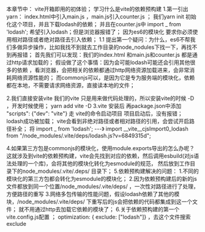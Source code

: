 本章节中： vite开箱即用的初体验； 学习什么是vite的依赖预构建
1.第一引出yarn：
      index.html中引入main.js ，main.js引入counter.js ； 我们yarn init 初始化这个项目，并且下载lodash的依赖； 并且在counter.js中 import _ from 'lodash'; 希望引入lodash；但是浏览器报错了；
      因为es6的模块化 要求你必须使用相对路径或者绝对路径去引入依赖；
1.1 提出第一个疑问：为什么，es6不帮我们多做异步操作，比如我找不到就去工作目录的node_nodules下找一下，再找不到再报错；
       首先我们可以发现：我们的index.html 和main.js和counter.js 都是通过http请求加载的；
       假设做了这个事情：因为会可能lodash可能还会引用其他很多的依赖 ，看浏览器，会把相关的依赖都通过http网络资源加载进来，会非常消耗网络资源性能的；
       而commonjs可以，是因为它是专为服务端的模块化，依赖都在本地，不需要请求网络资源，直接读本地的文件；

2.我们直接安装vite
    我们的vite 只是用来做代码处理的，所以安装vite的时候 -D ，开发时候使用；
    yarn add vite -D
3.vite 安装后 再package.json中添加  "scripts": {"dev": "vite"}
    走 vite的命令启动项目
    项目启动后，没有报错；lodash成功被加载；
    vite会看到非绝对路径或者相对路径的引用，会尝试开启路径补全；
    将 import _ from 'lodash'; ---》 import __vite__cjsImport0_lodash from "/node_modules/.vite/deps/lodash.js?v=6849315d";

4.如果第三方包是commonjs的模块化，使用module.exports导出的怎么办呢？
    这就涉及到vite的依赖预构建，vite会先找到对应的依赖，然后调用esbuild(对js语法处理的一个库)，会将其他的模块化转化为esmodule的规范，
    然后放到工作目录下的node_modules/.vite/.deps/ 目录下；
5.依赖预构建解决的问题：
    1.不同的模块化的第三方包都会转化为esmodule的模块化；
    2.因为依赖预构建后的新的js文件都放到同一个位置/node_modules/.vite/deps/ ，一次性对路径进行了处理，方便路径的重写
    3.网络多包传输的性能问题，假设lodash依赖了其他的模块，/node_modules/.vite/deps/ 下重写后的js会把依赖的代码都集成到这一个文件；
      就不用通过http去加载它依赖的模块了；
6.关于依赖预构建的第一个vite.config.js配置 ； optimization: { exclude: ["lodash"]} ，去这个文件搜索exclude